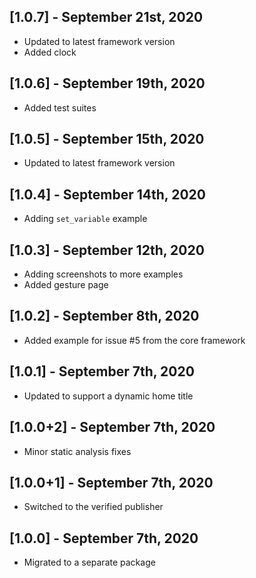## [1.0.7] - September 21st, 2020

* Updated to latest framework version
* Added clock


## [1.0.6] - September 19th, 2020

* Added test suites


## [1.0.5] - September 15th, 2020

* Updated to latest framework version


## [1.0.4] - September 14th, 2020

* Adding `set_variable` example


## [1.0.3] - September 12th, 2020

* Adding screenshots to more examples
* Added gesture page


## [1.0.2] - September 8th, 2020

* Added example for issue #5 from the core framework


## [1.0.1] - September 7th, 2020

* Updated to support a dynamic home title


## [1.0.0+2] - September 7th, 2020

* Minor static analysis fixes


## [1.0.0+1] - September 7th, 2020

* Switched to the verified publisher


## [1.0.0] - September 7th, 2020

* Migrated to a separate package
